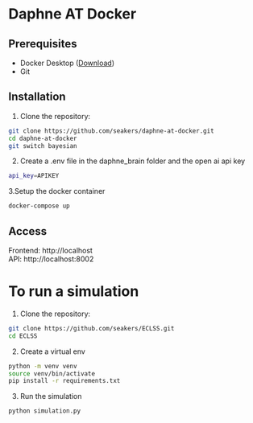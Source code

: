 # Daphne AT Docker

## Prerequisites

- Docker Desktop ([Download](https://www.docker.com/products/docker-desktop))
- Git

## Installation

1. Clone the repository:
```bash
git clone https://github.com/seakers/daphne-at-docker.git
cd daphne-at-docker
git switch bayesian
```

2. Create a .env file in the daphne_brain folder and the open ai api key
```bash
api_key=APIKEY
```

3.Setup the docker container 
```bash
docker-compose up
```

## Access
Frontend: http://localhost
<br>
API: http://localhost:8002

# To run a simulation

1. Clone the repository:
```bash
git clone https://github.com/seakers/ECLSS.git
cd ECLSS
```

2. Create a virtual env
```bash
python -m venv venv
source venv/bin/activate
pip install -r requirements.txt
```

3. Run the simulation
```bash
python simulation.py
```

